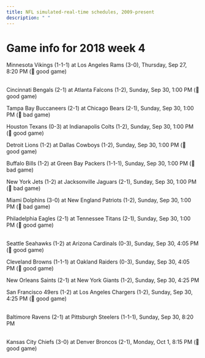 ```yaml
---
title: NFL simulated-real-time schedules, 2009-present
description: " "
---
```


# Game info for 2018 week 4

Minnesota Vikings (1-1-1) at Los Angeles Rams (3-0), Thursday, Sep 27, 8:20 PM (:football: good game)

<br/>Cincinnati Bengals (2-1) at Atlanta Falcons (1-2), Sunday, Sep 30, 1:00 PM (:football: good game)

Tampa Bay Buccaneers (2-1) at Chicago Bears (2-1), Sunday, Sep 30, 1:00 PM (:red_circle: bad game)

Houston Texans (0-3) at Indianapolis Colts (1-2), Sunday, Sep 30, 1:00 PM (:football: good game)

Detroit Lions (1-2) at Dallas Cowboys (1-2), Sunday, Sep 30, 1:00 PM (:football: good game)

Buffalo Bills (1-2) at Green Bay Packers (1-1-1), Sunday, Sep 30, 1:00 PM (:red_circle: bad game)

New York Jets (1-2) at Jacksonville Jaguars (2-1), Sunday, Sep 30, 1:00 PM (:red_circle: bad game)

Miami Dolphins (3-0) at New England Patriots (1-2), Sunday, Sep 30, 1:00 PM (:red_circle: bad game)

Philadelphia Eagles (2-1) at Tennessee Titans (2-1), Sunday, Sep 30, 1:00 PM (:football: good game)

<br/>Seattle Seahawks (1-2) at Arizona Cardinals (0-3), Sunday, Sep 30, 4:05 PM (:football: good game)

Cleveland Browns (1-1-1) at Oakland Raiders (0-3), Sunday, Sep 30, 4:05 PM (:football: good game)

New Orleans Saints (2-1) at New York Giants (1-2), Sunday, Sep 30, 4:25 PM

San Francisco 49ers (1-2) at Los Angeles Chargers (1-2), Sunday, Sep 30, 4:25 PM (:football: good game)

<br/>Baltimore Ravens (2-1) at Pittsburgh Steelers (1-1-1), Sunday, Sep 30, 8:20 PM

<br/>Kansas City Chiefs (3-0) at Denver Broncos (2-1), Monday, Oct 1, 8:15 PM (:football: good game)

